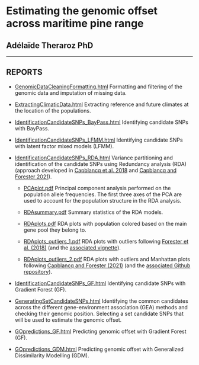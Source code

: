 # Estimating the genomic offset across maritime pine range

## Adélaïde Theraroz PhD


***

## REPORTS

-   [GenomicDataCleaningFormatting.html](https://juliettearchambeau.github.io/ReadyToGO_Pinpin/GenomicDataCleaningFormatting.html) Formatting and filtering of the genomic data and imputation of missing data.


-   [ExtractingClimaticData.html](https://juliettearchambeau.github.io/ReadyToGO_Pinpin/ExtractingClimaticData.html) Extracting reference and future climates at the location of the populations.


-   [IdentificationCandidateSNPs_BayPass.html](https://juliettearchambeau.github.io/ReadyToGO_Pinpin/IdentificationCandidateSNPs_BayPass.html) Identifying candidate SNPs with BayPass.


-   [IdentificationCandidateSNPs_LFMM.html](https://juliettearchambeau.github.io/ReadyToGO_Pinpin/IdentificationCandidateSNPs_LFMM.html) Identifying candidate SNPs with latent factor mixed models (LFMM).

-   [IdentificationCandidateSNPs_RDA.html](https://juliettearchambeau.github.io/ReadyToGO_Pinpin/IdentificationCandidateSNPs_RDA.html) Variance partitioning and identification of the candidate SNPs using Redundancy analysis (RDA) (approach developed in [Capblancq et al. 2018](https://onlinelibrary.wiley.com/doi/10.1111/1755-0998.12906) and [Capblancq and Forester 2021](https://besjournals.onlinelibrary.wiley.com/doi/full/10.1111/2041-210X.13722)).
    
    *  <a href="https://juliettearchambeau.github.io/ReadyToGO_Pinpin/PCAplot.pdf" target="_blank">PCAplot.pdf</a> Principal component analysis performed on the population allele frequencies. The first three axes of the PCA are used to account for the population structure in the RDA analysis.
 
    *  <a href="https://juliettearchambeau.github.io/ReadyToGO_Pinpin/RDAsummary.pdf" target="_blank">RDAsummary.pdf</a> Summary statistics of the RDA models.
    
    *  <a href="https://juliettearchambeau.github.io/ReadyToGO_Pinpin/RDAplots.pdf" target="_blank">RDAplots.pdf</a> RDA plots with population colored based on the main gene pool they belong to.
    
    *  <a href="https://juliettearchambeau.github.io/ReadyToGO_Pinpin/RDAplots_outliers_1.pdf" target="_blank">RDAplots_outliers_1.pdf</a> RDA plots with outliers following [Forester et al. (2018)](https://onlinelibrary.wiley.com/doi/full/10.1111/mec.14584?casa_token=IOrVgFSER0gAAAAA%3AsOlFDnBLnWtTdC-R6vi5pZiRwuzpP4GQyr8H9hVpVqxW0_3RXOV6bznLQx9deVCrYv80LokfqFvaGeY) (and the [associated vignette](https://popgen.nescent.org/2018-03-27_RDA_GEA.html)).
    
    *  <a href="https://juliettearchambeau.github.io/ReadyToGO_Pinpin/RDAplots_outliers_2.pdf" target="_blank">RDAplots_outliers_2.pdf</a> RDA plots with outliers and Manhattan plots following [Capblancq and Forester (2021)](https://besjournals.onlinelibrary.wiley.com/doi/full/10.1111/2041-210X.13722) (and the [associated Github repository](https://github.com/Capblancq/RDA-landscape-genomics)).
    
-   [IdentificationCandidateSNPs_GF.html](https://juliettearchambeau.github.io/ReadyToGO_Pinpin/IdentificationCandidateSNPs_GF.html) Identifying candidate SNPs with Gradient Forest (GF).

-   [GeneratingSetCandidateSNPs.html](https://juliettearchambeau.github.io/ReadyToGO_Pinpin/GeneratingSetCandidateSNPs.html) Identifying the common candidates across the different gene-environment association (GEA) methods and checking their genomic position. Selecting a set candidate SNPs that will be used to estimate the genomic offset.

-   [GOpredictions_GF.html](https://juliettearchambeau.github.io/ReadyToGO_Pinpin/GOpredictions_GF.html) Predicting genomic offset with Gradient Forest (GF).

-   [GOpredictions_GDM.html](https://juliettearchambeau.github.io/ReadyToGO_Pinpin/GOpredictions_GDM.html) Predicting genomic offset with Generalized Dissimilarity Modelling (GDM).